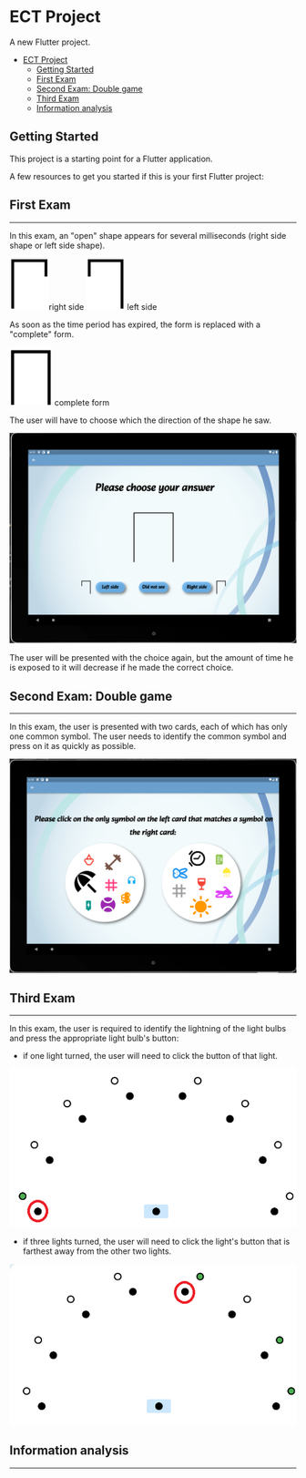 # ECT Project

A new Flutter project.

- [ECT Project](#ect-project)
  - [Getting Started](#getting-started)
  - [First Exam](#first-exam)
  - [Second Exam: Double game](#second-exam-double-game)
  - [Third Exam](#third-exam)
  - [Information analysis](#information-analysis)

## Getting Started

This project is a starting point for a Flutter application.

A few resources to get you started if this is your first Flutter project:

## First Exam
---

In this exam, an "open" shape appears for several milliseconds (right side shape or left side shape).

![](assets/images/RightShape.png)right side
![](assets/images/LeftShape.png) left side

As soon as the time period has expired, the form is replaced with a "complete" form.

![](assets/images/FullShape.png) complete form

The user will have to choose which the direction of the shape he saw.

![](assets/images/FirstExam.png)

The user will be presented with the choice again, but the amount of time he is exposed to it will decrease if he made the correct choice.

## Second Exam: Double game
---

In this exam, the user is presented with two cards, each of which has only one common symbol. The user needs to identify the common symbol and press on it as quickly as possible.

![](assets/images/SecondExam.png)

## Third Exam
---
In this exam, the user is required to identify the lightning of the light bulbs and press the appropriate light bulb's button: 

- if one light turned, the user will need to click the button of that light.

![](assets/images/example2.png)

- if three lights turned, the user will need to click the light's button that is farthest away from the other two lights.

![](assets/images/example1.png)



## Information analysis
---

